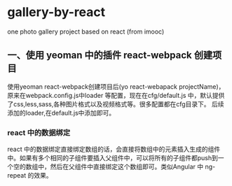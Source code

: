 # gallery-by-react
one photo gallery project based on react (from imooc)

## 一、使用 yeoman 中的插件 react-webpack 创建项目
使用yeoman react-webpack创建项目后(yo react-webapack projectName)，
原来在webpack.config.js中loader 等配置，现在在cfg/default.js 中，默认提供了css,less,sass,各种图片格式以及视频格式等。很多配置都在cfg目录下。
后续添加的loader,在default.js中添加即可。

### react 中的数据绑定
react 中的数据绑定直接绑定数组的话，会直接将数组中的元素插入生成的组件中。如果有多个相同的子组件要插入父组件中，可以将所有的子组件都push到一个空的数组中，然后在父组件中直接绑定这个数组即可。类似Angular 中 ng-repeat 的效果。
